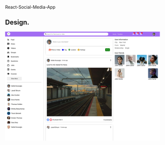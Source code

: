 React-Social-Media-App

## Design. 
![Code](https://github.com/NowshadRuhan/React-Social-Media-App/blob/main/React-Social-Media-App/App_compressed_page-0001.jpg?raw=true) 
